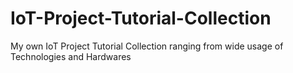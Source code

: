 # IoT-Project-Tutorial-Collection
My own IoT Project Tutorial Collection ranging from wide usage of Technologies and Hardwares
